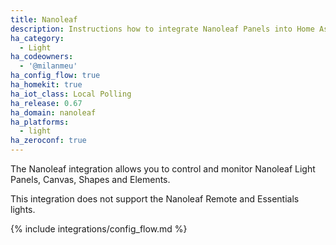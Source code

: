 ```yaml
---
title: Nanoleaf
description: Instructions how to integrate Nanoleaf Panels into Home Assistant.
ha_category:
  - Light
ha_codeowners:
  - '@milanmeu'
ha_config_flow: true
ha_homekit: true
ha_iot_class: Local Polling
ha_release: 0.67
ha_domain: nanoleaf
ha_platforms:
  - light
ha_zeroconf: true
---
```


The Nanoleaf integration allows you to control and monitor Nanoleaf Light Panels, Canvas, Shapes and Elements.

This integration does not support the Nanoleaf Remote and Essentials lights.

{% include integrations/config_flow.md %}
